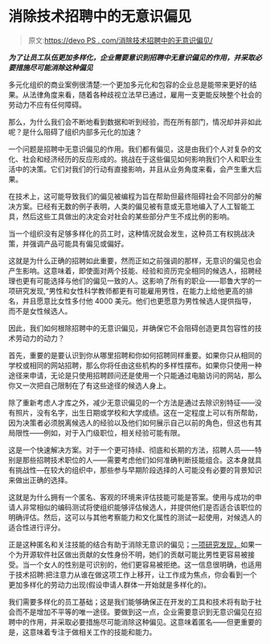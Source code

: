 # 消除技术招聘中的无意识偏见

> 原文:[https://devo PS . com/消除技术招聘中的无意识偏见/](https://devops.com/eliminating-unconscious-bias-in-tech-recruitment/)

***为了让员工队伍更加多样化，企业需要意识到招聘中无意识偏见的作用，并采取必要措施尽可能消除这种偏见***

多元化组织的商业案例很清楚:一个更加多元化和包容的企业总是能带来更好的结果。从法律角度来看，随着各种歧视立法早已通过，雇用一支更能反映整个社会的劳动力不应有任何障碍。

那么，为什么我们会不断地看到数据和听到经验，而在所有部门，情况却并非如此呢？是什么阻碍了组织内部多元化的加速？

一个问题是招聘中无意识偏见的作用。我们都有偏见，这是由我们个人对复杂的文化、社会和经济经历的反应形成的。挑战在于这些偏见如何影响我们个人和职业生活中的决策。它们对我们的行动有直接影响，并且从业务角度来看，会产生重大后果。

在技术上，这可能导致我们的偏见被编程为旨在帮助但最终阻碍社会不同部分的解决方案。已经有无数的例子表明，人类的偏见被有意或无意地编入了人工智能工具，然后这些工具做出的决定会对社会的某些部分产生不成比例的影响。

当一个组织没有足够多样化的员工时，这种情况就会发生，这种员工有权挑战决策，并强调产品可能具有偏见或偏好。

这就是为什么正确的招聘如此重要，然而正如之前强调的那样，无意识的偏见也会产生影响。这意味着，即使面对两个技能、经验和资历完全相同的候选人，招聘经理也更有可能选择与他们的偏见一致的人。这影响了所有的职业——耶鲁大学的一项研究发现,“男性和女性科学教师都更有可能雇用男性，在能力上给他更高的排名，并且愿意比女性多付他 4000 美元。他们也更愿意为男性候选人提供指导，而不是女性候选人。

因此，我们如何根除招聘中的无意识偏见，并确保它不会阻碍创造更具包容性的技术劳动力的动力？

首先，重要的是要认识到你从哪里招聘和你如何招聘同样重要。如果你只从相同的学校或相同的网站招聘，那么你将任由这些机构的多样性摆布。如果你只使用一种途径来申请，无论是只使用招聘顾问还是使用一个只能通过电脑访问的网站，那么你又一次把自己限制在了有这些途径的候选人身上。

除了重新考虑人才库之外，减少无意识偏见的一个方法是通过去除识别特征——没有照片，没有名字，出生日期或学校和大学成绩。这在一定程度上可以有所帮助，因为决策者必须脱离候选人的经验以及他们如何展示自己以前的角色，但这也有其局限性——例如，对于入门级职位，相关经验可能有限。

这是一个快速解决方案。对于一个更可持续、彻底和长期的方法，招聘人员——特别是那些招聘技术职位的人——需要考虑他们如何准确判断技能组合。这本身就具有挑战性—在较大的组织中，那些参与早期阶段选择的人可能没有必要的背景知识来做出正确的选择。

这就是为什么拥有一个匿名、客观的环境来评估技能可能是答案。使用与成功的申请人非常相似的编码测试将使组织能够评估候选人，并提供他们是否适合该职位的明确评估。然后，这可以与其他考察能力和文化属性的测试一起使用，对候选人的适合性进行评分。

正是这种匿名和关注技能的结合有助于消除无意识的偏见；[一项研究发现，](https://phys.org/news/2017-05-gender-bias-open-source.html)如果一个为开源软件社区做出贡献的女性身份不明，她们的贡献可能比男性更容易被接受。当一个女人的性别是可识别的，他们更容易被拒绝。这一信息很明确，也适用于技术招聘:把注意力从谁在做这项工作上移开，让工作成为焦点，你会看到一个更加多样化的劳动力出现(假设申请人群体一开始就是多样化的)。

我们需要多样化的员工基础；这是我们能够确保正在开发的工具和技术将有助于社会而不是增加不平等的唯一途径。要做到这一点，企业需要意识到无意识偏见在招聘中的作用，并采取必要措施尽可能消除这种偏见。这意味着匿名——但更重要的是，这意味着专注于做相关工作的技能和能力。